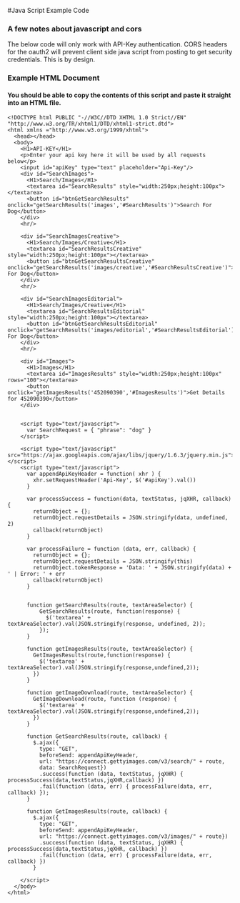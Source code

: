 #Java Script Example Code

### A few notes about javascript and cors
The below code will only work with API-Key authentication. CORS headers for the oauth2 will prevent client side java script from posting to get security credentials. This is by design.

### Example HTML Document
#### You should be able to copy the contents of this script and paste it straight into an HTML file.
    <!DOCTYPE html PUBLIC "-//W3C//DTD XHTML 1.0 Strict//EN" "http://www.w3.org/TR/xhtml1/DTD/xhtml1-strict.dtd">
    <html xmlns ="http://www.w3.org/1999/xhtml">
      <head></head>
      <body>
        <H1>API-KEY</H1>
        <p>Enter your api key here it will be used by all requests below</p>
        <input id="apiKey" type="text" placeholder="Api-Key"/>
        <div id="SearchImages">
          <H1>Search/Images</H1>
          <textarea id="SearchResults" style="width:250px;height:100px"></textarea>
          <button id="btnGetSearchResults" onclick="getSearchResults('images','#SearchResults')">Search For Dog</button>
        </div>
        <hr/>

        <div id="SearchImagesCreative">
          <H1>Search/Images/Creative</H1>
          <textarea id="SearchResultsCreative" style="width:250px;height:100px"></textarea>
          <button id="btnGetSearchResultsCreative" onclick="getSearchResults('images/creative','#SearchResultsCreative')">Search For Dog</button>
        </div>
        <hr/>

        <div id="SearchImagesEditorial">
          <H1>Search/Images/Creative</H1>
          <textarea id="SearchResultsEditorial" style="width:250px;height:100px"></textarea>
          <button id="btnGetSearchResultsEditorial" onclick="getSearchResults('images/editorial','#SearchResultsEditorial')">Search For Dog</button>
        </div>
        <hr/>

        <div id="Images">
          <H1>Images</H1>
          <textarea id="ImagesResults" style="width:250px;height:100px" rows="100"></textarea>
          <button onclick="getImagesResults('452090390','#ImagesResults')">Get Details for 452090390</button>
        </div>


        <script type="text/javascript">
          var SearchRequest = { "phrase": "dog" }
        </script>

        <script type="text/javascript" src="https://ajax.googleapis.com/ajax/libs/jquery/1.6.3/jquery.min.js"></script>
        <script type="text/javascript">
          var appendApiKeyHeader = function( xhr ) {
            xhr.setRequestHeader('Api-Key', $('#apiKey').val())
          }

          var processSuccess = function(data, textStatus, jqXHR, callback) {
            returnObject = {};
            returnObject.requestDetails = JSON.stringify(data, undefined, 2)
            callback(returnObject)
          }

          var processFailure = function (data, err, callback) {
            returnObject = {};
            returnObject.requestDetails = JSON.stringify(this)
            returnObject.tokenResponse = 'Data: ' + JSON.stringify(data) + ' | Error: ' + err
            callback(returnObject)
          }


          function getSearchResults(route, textAreaSelector) {
              GetSearchResults(route, function(response) {
                $('textarea' + textAreaSelector).val(JSON.stringify(response, undefined, 2)); 
              });
          }

          function getImagesResults(route, textAreaSelector) {
            GetImagesResults(route,function(response) {
              $('textarea' + textAreaSelector).val(JSON.stringify(response,undefined,2));
            })
          }

          function getImageDownload(route, textAreaSelector) {
            GetImageDownload(route, function (response) {
              $('textarea' + textAreaSelector).val(JSON.stringify(response,undefined,2));          
            })
          }

          function GetSearchResults(route, callback) {
            $.ajax({
              type: "GET",
              beforeSend: appendApiKeyHeader,
              url: "https://connect.gettyimages.com/v3/search/" + route,
              data: SearchRequest})
              .success(function (data, textStatus, jqXHR) { processSuccess(data,textStatus,jqXHR,callback) })
              .fail(function (data, err) { processFailure(data, err, callback) });
          }

          function GetImagesResults(route, callback) {
            $.ajax({
              type: "GET",
              beforeSend: appendApiKeyHeader,
              url: "https://connect.gettyimages.com/v3/images/" + route})
              .success(function (data, textStatus, jqXHR) { processSuccess(data,textStatus,jqXHR, callback) })
              .fail(function (data, err) { processFailure(data, err, callback) })
            }

        </script>
      </body>
    </html>